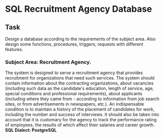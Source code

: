 # SQL Recruitment Agency Database

## Task 
Design a database according to the requirements of the subject area. Also design some functions, procedures, triggers, requests with different features.  
### Subject Area: Recruitment Agency. 
The system is designed to serve a recruitment agency that provides recruitment for organizations that need such services.
The system should contain information about the contracting organizations, about vacancies (including such data as the candidate's education, length of service, age, special conditions and professional requirements), about applicants (including where they came from - according to information from job search sites, or from advertisements in newspapers, etc.).
An indispensable condition is to maintain a history of the placement of candidates for work, including the number and success of interviews.
It should also be taken into account that it is customary for the agency to track the performance rating of employees, the results of which affect their salaries and career growth.  
**SQL Dialect: PostgreSQL**
